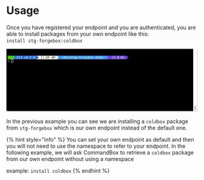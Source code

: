 # Usage

Once you have registered your endpoint and you are authenticated, you are able to install packages from your own endpoint like this:\
`install stg-forgebox:coldbox`

![](<../.gitbook/assets/forgebox-endpoint-default-list (1) (1).gif>)

In the previous example you can see we are installing a `coldbox` package from `stg-forgebox`  which is our own endpoint instead of the default one.

{% hint style="info" %}
You can set your own endpoint as default and then you will not need to use the namespace to refer to your endpoint. In the following example, we will ask CommandBox to retrieve a `coldbox` package from our own endpoint without using a namespace

example: `install coldbox`
{% endhint %}
